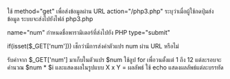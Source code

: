 ใช้ method="get" เพื่อส่งข้อมูลผ่าน URL
action="/php3.php" ระบุว่าเมื่อผู้ใช้กดปุ่มส่งข้อมูล ระบบจะส่งไปยังไฟล์ php3.php

name="num" กำหนดชื่อพารามิเตอร์ที่ส่งไปยัง PHP
type="submit"

if(isset($_GET['num'])) เช็กว่ามีการส่งค่าตัวแปร num ผ่าน URL หรือไม่

รับค่าจาก $_GET['num'] มาเก็บในตัวแปร $num
ใช้ลูป for เพื่อวนตั้งแต่ 1 ถึง 12
แต่ละรอบจะคำนวณ $num * $i และแสดงผลในรูปแบบ X x Y = ผลลัพธ์
ใช้ echo แสดงผลลัพธ์แต่ละบรรทัด